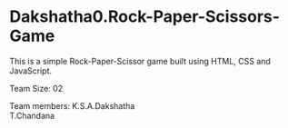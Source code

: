 # Dakshatha0.Rock-Paper-Scissors-Game

This is a simple Rock-Paper-Scissor game built using HTML, CSS and JavaScript.






Team Size: 02








Team members: K.S.A.Dakshatha<br />
              T.Chandana
